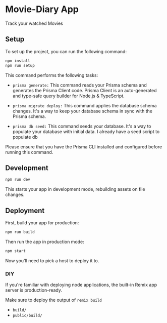 # Movie-Diary App

Track your watched Movies

## Setup
To set up the project, you can run the following command:

```sh
npm install
npm run setup
```

This command performs the following tasks:

- `prisma generate:` This command reads your Prisma schema and generates the Prisma Client code. Prisma Client is an auto-generated and type-safe query builder for Node.js & TypeScript.

- `prisma migrate deploy:` This command applies the database schema changes. It's a way to keep your database schema in sync with the Prisma schema.

- `prisma db seed:` This command seeds your database. It's a way to populate your database with initial data. I already have a seed script to populate db

Please ensure that you have the Prisma CLI installed and configured before running this command.

## Development

```sh
npm run dev
```

This starts your app in development mode, rebuilding assets on file changes.

## Deployment

First, build your app for production:

```sh
npm run build
```

Then run the app in production mode:

```sh
npm start
```

Now you'll need to pick a host to deploy it to.

### DIY

If you're familiar with deploying node applications, the built-in Remix app
server is production-ready.

Make sure to deploy the output of `remix build`

- `build/`
- `public/build/`
